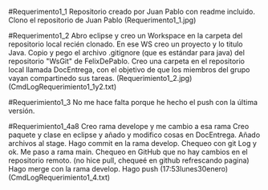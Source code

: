 #Requerimento1_1
Repositorio creado por Juan Pablo con readme incluido.
Clono el repositorio de Juan Pablo
(Requerimento1_1.jpg)

#Requerimento1_2
Abro eclipse y creo un Workspace en la carpeta del repositorio local recién clonado.
En ese WS creo un proyecto y lo titulo Java. 
Copio y pego el archivo .gitignore (que es estándar para java) del repositorio "WsGit" de FelixDePablo.
Creo una carpeta en el repositorio local llamada DocEntrega, con el objetivo de que los miembros del grupo vayan compartinedo sus tareas.
(Requerimiento1_2.jpg)
(CmdLogRequerimiento1_1y2.txt)

#Requerimiento1_3
No me hace falta porque he hecho el push con la última versión.

#Requerimiento1_4a8
Creo rama develope y me cambio a esa rama
Creo paquete y clase en eclipse y añado y modifico cosas en DocEntrega.
Añado archivos al stage.
Hago commit en la rama develop.
Chequeo con git Log y ok.
Me paso a rama main. 
Chequeo en GitHub que no hay cambios en el repositorio remoto. (no hice pull, chequeé en github refrescando pagina)
Hago merge con la rama develop.
Hago push (17:53lunes30enero)
(CmdLogRequerimiento1_4.txt)


